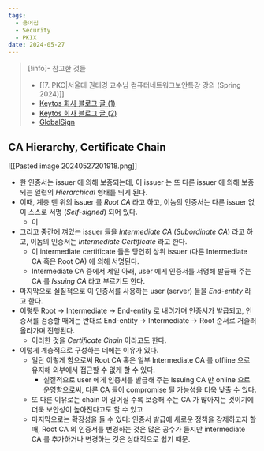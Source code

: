 ```yaml
---
tags:
  - 용어집
  - Security
  - PKIX
date: 2024-05-27
---
```

> [!info]- 참고한 것들
> - [[7. PKC|서울대 권태경 교수님 컴퓨터네트워크보안특강 강의 (Spring 2024)]]
> - [Keytos 회사 블로그 글 (1)](https://www.keytos.io/blog/pki/what-is-a-ca-hierarchy-and-which-ca-hierarchy-should-i-use.html)
> - [Keytos 회사 블로그 글 (2)](https://www.keytos.io/blog/pki/what-is-the-difference-between-root-and-issuing-ca)
> - [GlobalSign](https://support.globalsign.com/ca-certificates/intermediate-certificates/overview-intermediate-certificates)

## CA Hierarchy, Certificate Chain

![[Pasted image 20240527201918.png]]

- 한 인증서는 issuer 에 의해 보증되는데, 이 issuer 는 또 다른 issuer 에 의해 보증되는 일련의 *Hierarchical* 형태를 띄게 된다.
- 이때, 계층 맨 위의 issuer 를 *Root CA* 라고 하고, 이놈의 인증서는 다른 issuer 없이 스스로 서명 (*Self-signed*) 되어 있다.
	- 이 
- 그리고 중간에 껴있는 issuer 들을 *Intermediate CA* (*Subordinate CA*) 라고 하고, 이놈의 인증서는 *Intermediate Certificate* 라고 한다.
	- 이 intermediate certificate 들은 당연히 상위 issuer (다른 Intermediate CA 혹은 Root CA) 에 의해 서명된다.
	- Intermediate CA 중에서 제일 아래, user 에게 인증서를 서명해 발급해 주는 CA 를 *Issuing CA* 라고 부르기도 한다.
- 마지막으로 실질적으로 이 인증서를 사용하는 user (server) 들을 *End-entity* 라고 한다.
- 이렇듯 Root -> Intermediate -> End-entity 로 내려가며 인증서가 발급되고, 인증서를 검증할 때에는 반대로 End-entity -> Intermediate -> Root 순서로 거슬러 올라가며 진행된다.
	- 이러한 것을 *Certificate Chain* 이라고도 한다.
- 이렇게 계층적으로 구성하는 데에는 이유가 있다.
	- 일단 이렇게 함으로써 Root CA 혹은 일부 Intermediate CA 를 offline 으로 유지해 외부에서 접근할 수 없게 할 수 있다.
		- 실질적으로 user 에게 인증서를 발급해 주는 Issuing CA 만 online 으로 운영함으로써, 다른 CA 들이 compromise 될 가능성을 더욱 낮출 수 있다.
	- 또 다른 이유로는 chain 이 길어질 수록 보증해 주는 CA 가 많아지는 것이기에 더욱 보안성이 높아진다고도 할 수 있고
	- 마지막으로는 확장성을 들 수 있다: 인증서 발급에 새로운 정책을 강제하고자 할 때, Root CA 의 인증서를 변경하는 것은 많은 공수가 들지만 intermediate CA 를 추가하거나 변경하는 것은 상대적으로 쉽기 때문.